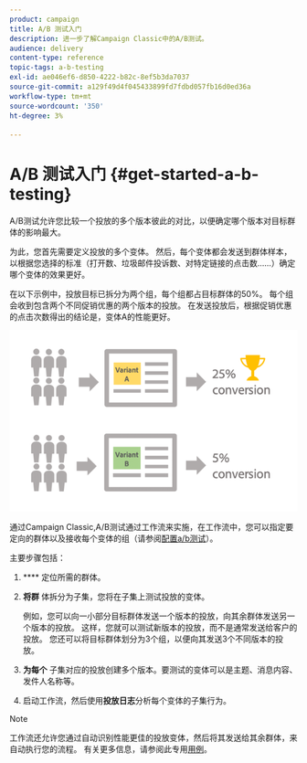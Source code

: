 ```yaml
---
product: campaign
title: A/B 测试入门
description: 进一步了解Campaign Classic中的A/B测试。
audience: delivery
content-type: reference
topic-tags: a-b-testing
exl-id: ae046ef6-d850-4222-b82c-8ef5b3da7037
source-git-commit: a129f49d4f045433899fd7fdbd057fb16d0ed36a
workflow-type: tm+mt
source-wordcount: '350'
ht-degree: 3%

---
```


# A/B 测试入门 {#get-started-a-b-testing}

A/B测试允许您比较一个投放的多个版本彼此的对比，以便确定哪个版本对目标群体的影响最大。

为此，您首先需要定义投放的多个变体。 然后，每个变体都会发送到群体样本，以根据您选择的标准（打开数、垃圾邮件投诉数、对特定链接的点击数……）确定哪个变体的效果更好。

在以下示例中，投放目标已拆分为两个组，每个组都占目标群体的50%。 每个组会收到包含两个不同促销优惠的两个版本的投放。 在发送投放后，根据促销优惠的点击次数得出的结论是，变体A的性能更好。

![](assets/a-b-testing-schema.png)

通过Campaign Classic,A/B测试通过工作流来实施，在工作流中，您可以指定要定向的群体以及接收每个变体的组（请参阅[配置a/b测试](configuring-a-b-testing.md)）。

主要步骤包括：

1. **** 定位所需的群体。
1. **将群** 体拆分为子集，您将在子集上测试投放的变体。

   例如，您可以向一小部分目标群体发送一个版本的投放，向其余群体发送另一个版本的投放。 这样，您就可以测试新版本的投放，而不是通常发送给客户的投放。 您还可以将目标群体划分为3个组，以便向其发送3个不同版本的投放。

1. **为每个** 子集对应的投放创建多个版本。要测试的变体可以是主题、消息内容、发件人名称等。
1. 启动工作流，然后使用&#x200B;**投放日志**&#x200B;分析每个变体的子集行为。

>[!NOTE]
>
>工作流还允许您通过自动识别性能更佳的投放变体，然后将其发送给其余群体，来自动执行您的流程。 有关更多信息，请参阅此专用[用例](a-b-testing-use-case.md)。
